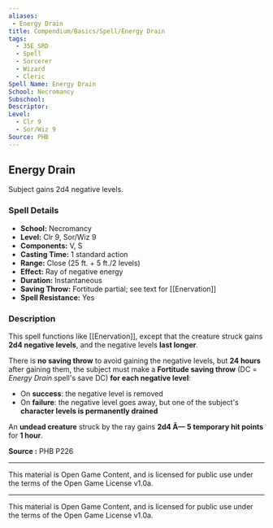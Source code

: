 ```yaml
---
aliases:
 - Energy Drain
title: Compendium/Basics/Spell/Energy Drain
tags:
  - 35E_SRD
  - Spell
  - Sorcerer
  - Wizard
  - Cleric
Spell Name: Energy Drain
School: Necromancy
Subschool: 
Descriptor: 
Level:
  - Clr 9
  - Sor/Wiz 9
Source: PHB
---
```


## Energy Drain

Subject gains 2d4 negative levels.

### Spell Details

- **School:** Necromancy  
- **Level:** Clr 9, Sor/Wiz 9  
- **Components:** V, S  
- **Casting Time:** 1 standard action  
- **Range:** Close (25 ft. + 5 ft./2 levels)  
- **Effect:** Ray of negative energy  
- **Duration:** Instantaneous  
- **Saving Throw:** Fortitude partial; see text for [[Enervation]]  
- **Spell Resistance:** Yes  

### Description

This spell functions like [[Enervation]], except that the creature struck gains **2d4 negative levels**, and the negative levels **last longer**.

There is **no saving throw** to avoid gaining the negative levels, but **24 hours** after gaining them, the subject must make a **Fortitude saving throw** (DC = *Energy Drain* spell's save DC) **for each negative level**:

- On **success**: the negative level is removed  
- On **failure**: the negative level goes away, but one of the subject's **character levels is permanently drained**

An **undead creature** struck by the ray gains **2d4 Ã— 5 temporary hit points** for **1 hour**.


**Source :** PHB P226

---

This material is Open Game Content, and is licensed for public use under  
the terms of the Open Game License v1.0a.

---

This material is Open Game Content, and is licensed for public use under the terms of the Open Game License v1.0a.
